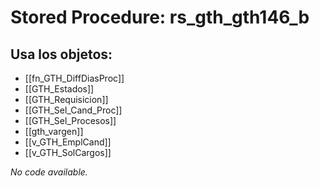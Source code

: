 # Stored Procedure: rs_gth_gth146_b

## Usa los objetos:
- [[fn_GTH_DiffDiasProc]]
- [[GTH_Estados]]
- [[GTH_Requisicion]]
- [[GTH_Sel_Cand_Proc]]
- [[GTH_Sel_Procesos]]
- [[gth_vargen]]
- [[v_GTH_EmplCand]]
- [[v_GTH_SolCargos]]

*No code available.*
